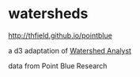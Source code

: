 # watersheds
http://thfield.github.io/pointblue

a d3 adaptation of [Watershed Analyst](http://geo.pointblue.org/watershed-analyst/index.php)

data from Point Blue Research